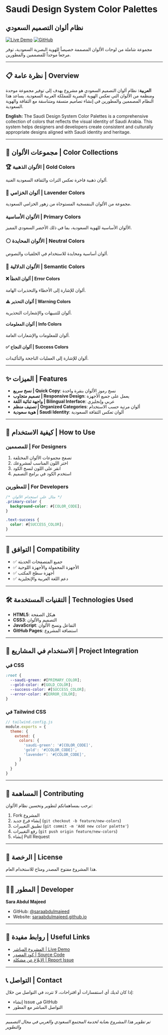 # Saudi Design System Color Palettes
## نظام ألوان التصميم السعودي

[![Live Demo](https://img.shields.io/badge/Live-Demo-brightgreen)](https://saraabdulmajeed.github.io/Color-Codes-DGA/)
[![GitHub](https://img.shields.io/badge/GitHub-Repository-blue)](https://github.com/saraabdulmajeed/Color-Codes-DGA)

مجموعة شاملة من لوحات الألوان المصممة خصيصاً للهوية البصرية السعودية، توفر مرجعاً موحداً للمصممين والمطورين.

---

## 📋 نظرة عامة | Overview

**العربية:**
نظام ألوان التصميم السعودي هو مشروع يهدف إلى توفير مجموعة موحدة ومنظمة من الألوان التي تعكس الهوية البصرية للمملكة العربية السعودية. يساعد هذا النظام المصممين والمطورين في إنشاء تصاميم متسقة ومتناسقة مع الثقافة والهوية السعودية.

**English:**
The Saudi Design System Color Palettes is a comprehensive collection of colors that reflects the visual identity of Saudi Arabia. This system helps designers and developers create consistent and culturally appropriate designs aligned with Saudi identity and heritage.

---

## 🎨 مجموعات الألوان | Color Collections

### 🏆 الألوان الذهبية | Gold Colors
ألوان ذهبية فاخرة تعكس التراث والثقافة السعودية الغنية.

### 🌸 ألوان الخزامي | Lavender Colors  
مجموعة من الألوان البنفسجية المستوحاة من زهور الخزامي السعودية.

###  الألوان الأساسية | Primary Colors
الألوان الأساسية للهوية السعودية، بما في ذلك الأخضر السعودي المميز.

### ⚪ الألوان المحايدة | Neutral Colors
ألوان أساسية ومحايدة للاستخدام في الخلفيات والنصوص.

### 🚨 الألوان الدلالية | Semantic Colors

#### ❌ ألوان الخطأ | Error Colors
ألوان للإشارة إلى الأخطاء والتحذيرات الهامة.

#### ⚠️ ألوان التحذير | Warning Colors  
ألوان للتنبيهات والإشعارات التحذيرية.

####  ألوان المعلومات | Info Colors
ألوان للمعلومات والإشعارات العامة.

#### ✅ ألوان النجاح | Success Colors
ألوان للإشارة إلى العمليات الناجحة والتأكيدات.

---

## ✨ الميزات | Features

- **نسخ سريع | Quick Copy**: نسخ رموز الألوان بنقرة واحدة
- **تصميم متجاوب | Responsive Design**: يعمل على جميع الأجهزة
- **واجهة ثنائية اللغة | Bilingual Interface**: عربي وإنجليزي
- **تصنيف منظم | Organized Categories**: ألوان مرتبة حسب الاستخدام
- **هوية سعودية | Saudi Identity**: ألوان تعكس الثقافة السعودية

---

## 🚀 كيفية الاستخدام | How to Use

### للمصممين | For Designers
1. تصفح مجموعات الألوان المختلفة
2. اختر اللون المناسب لمشروعك
3. انقر على اللون لنسخ الكود
4. استخدم الكود في برامج التصميم

### للمطورين | For Developers
```css
/* مثال على استخدام الألوان */
.primary-color {
  background-color: #[COLOR_CODE];
}

.text-success {
  color: #[SUCCESS_COLOR];
}
```

---

## 📱 التوافق | Compatibility

- ✅ جميع المتصفحات الحديثة
- ✅ الأجهزة المحمولة والأجهزة اللوحية  
- ✅ أجهزة سطح المكتب
- ✅ دعم اللغة العربية والإنجليزية

---

## 🛠️ التقنيات المستخدمة | Technologies Used

- **HTML5**: هيكل الصفحة
- **CSS3**: التصميم والألوان
- **JavaScript**: التفاعل ونسخ الألوان
- **GitHub Pages**: استضافة المشروع

---

## 📖 الاستخدام في المشاريع | Project Integration

### في CSS
```css
:root {
  --saudi-green: #[PRIMARY_COLOR];
  --gold-color: #[GOLD_COLOR];
  --success-color: #[SUCCESS_COLOR];
  --error-color: #[ERROR_COLOR];
}
```

### في Tailwind CSS
```javascript
// tailwind.config.js
module.exports = {
  theme: {
    extend: {
      colors: {
        'saudi-green': '#[COLOR_CODE]',
        'gold': '#[COLOR_CODE]',
        'lavender': '#[COLOR_CODE]',
      }
    }
  }
}
```

---

## 🤝 المساهمة | Contributing

نرحب بمساهماتكم لتطوير وتحسين نظام الألوان:

1. Fork المشروع
2. إنشاء فرع جديد (`git checkout -b feature/new-colors`)
3. تطبيق التغييرات (`git commit -m 'Add new color palette'`)
4. رفع التغييرات (`git push origin feature/new-colors`)
5. إنشاء Pull Request

---

## 📄 الرخصة | License

هذا المشروع مفتوح المصدر ومتاح للاستخدام العام.

---

## 👩‍💻 المطور | Developer

**Sara Abdul Majeed**
- GitHub: [@saraabdulmajeed](https://github.com/saraabdulmajeed)
- Website: [saraabdulmajeed.github.io](https://saraabdulmajeed.github.io)

---

## 🔗 روابط مفيدة | Useful Links

- [المشروع المباشر | Live Demo](https://saraabdulmajeed.github.io/Color-Codes-DGA/)
- [كود المصدر | Source Code](https://github.com/saraabdulmajeed/Color-Codes-DGA)
- [الإبلاغ عن مشكلة | Report Issue](https://github.com/saraabdulmajeed/Color-Codes-DGA/issues)

---

## 📞 التواصل | Contact

إذا كان لديك أي استفسارات أو اقتراحات، لا تتردد في التواصل من خلال:
- إنشاء Issue في GitHub
- التواصل المباشر مع المطور

---

*تم تطوير هذا المشروع بعناية لخدمة المجتمع السعودي والعربي في مجال التصميم والتطوير*

